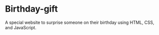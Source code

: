 # Birthday-gift
A special website to surprise someone on their birthday using HTML, CSS, and JavaScript.
